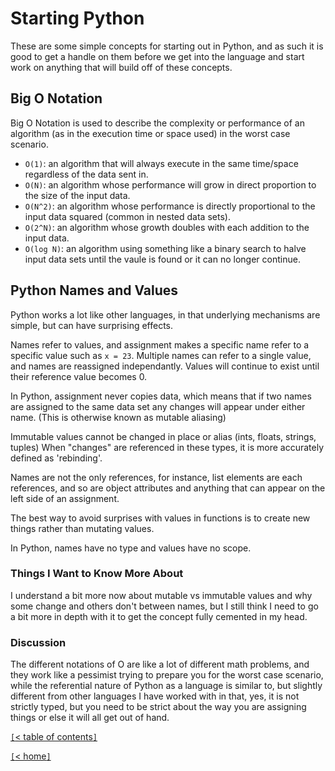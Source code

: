 # Starting Python

These are some simple concepts for starting out in Python, and as such it is good to get a handle on them before we get into the language and start work on anything that will build off of these concepts.

<!-- https://rob-bell.net/2009/06/a-beginners-guide-to-big-o-notation -->
## Big O Notation

Big O Notation is used to describe the complexity or performance of an algorithm (as in the execution time or space used) in the worst case scenario.

- `O(1)`: an algorithm that will always execute in the same time/space regardless of the data sent in.
- `O(N)`: an algorithm whose performance will grow in direct proportion to the size of the input data.
- `O(N^2)`: an algorithm whose performance is directly proportional to the input data squared (common in nested data sets).
- `O(2^N)`: an algorithm whose growth doubles with each addition to the input data.
- `O(log N)`: an algorithm using something like a binary search to halve input data sets until the vaule is found or it can no longer continue.

<!-- https://www.youtube.com/watch?v=_AEJHKGk9ns -->
## Python Names and Values

Python works a lot like other languages, in that underlying mechanisms are simple, but can have surprising effects.

Names refer to values, and assignment makes a specific name refer to a specific value such as `x = 23`. Multiple names can refer to a single value, and names are reassigned independantly. Values will continue to exist until their reference value becomes 0.

In Python, assignment never copies data, which means that if two names are assigned to the same data set any changes will appear under either name. (This is otherwise known as mutable aliasing)

Immutable values cannot be changed in place or alias (ints, floats, strings, tuples) When "changes" are referenced in these types, it is more accurately defined as 'rebinding'.

Names are not the only references, for instance, list elements are each references, and so are object attributes and anything that can appear on the left side of an assignment.

The best way to avoid surprises with values in functions is to create new things rather than mutating values.

In Python, names have no type and values have no scope.

### Things I Want to Know More About

I understand a bit more now about mutable vs immutable values and why some change and others don't between names, but I still think I need to go a bit more in depth with it to get the concept fully cemented in my head.

### Discussion

The different notations of O are like a lot of different math problems, and they work like a pessimist trying to prepare you for the worst case scenario, while the referential nature of Python as a language is similar to, but slightly different from other languages I have worked with in that, yes, it is not strictly typed, but you need to be strict about the way you are assigning things or else it will all get out of hand.

[`[`< table of contents`]`](code401.md)

[`[`< home`]`](README.md)

